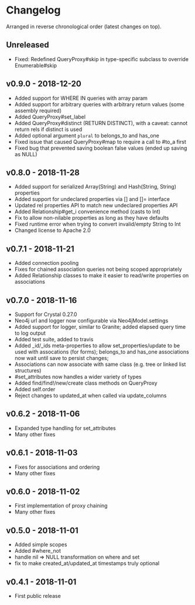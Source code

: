 # Changelog

Arranged in reverse chronological order (latest changes on top).

## Unreleased

* Fixed: Redefined QueryProxy#skip in type-specific subclass to override Enumerable#skip

## v0.9.0 - 2018-12-20

* Added support for WHERE IN queries with array param
* Added support for arbitrary queries with arbitrary return values (some assembly required)
* Added QueryProxy#set_label
* Added QueryProxy#distinct (RETURN DISTINCT), with a caveat: cannot return rels if distinct is used
* Added optional argument `plural` to belongs_to and has_one
* Fixed issue that caused QueryProxy#map to require a call to #to_a first
* Fixed bug that prevented saving boolean false values (ended up saving as NULL)

## v0.8.0 - 2018-11-28

* Added support for serialized Array(String) and Hash(String, String) properties
* Added support for undeclared properties via [] and []= interface
* Updated rel properties API to match new undeclared properties API
* Added Relationship#get_i convenience method (casts to Int)
* Fix to allow non-nilable properties as long as they have defaults
* Fixed runtime error when trying to convert invalid/empty String to Int
* Changed license to Apache 2.0

## v0.7.1 - 2018-11-21

* Added connection pooling
* Fixes for chained association queries not being scoped appropriately
* Added Relationship classes to make it easier to read/write properties on associations

## v0.7.0 - 2018-11-16

* Support for Crystal 0.27.0
* Neo4j url and logger now configurable via Neo4jModel.settings
* Added support for logger, similar to Granite; added elapsed query time to log output
* Added test suite, added to travis
* Added _id/_ids meta-properties to allow set_properties/update to be used with assocations (for forms); belongs_to and has_one associations now wait until save to persist changes;
* Associations can now associate with same class (e.g. tree or linked list structures)
* #set_attributes now handles a wider variety of types
* Added find/find!/new/create class methods on QueryProxy
* Added self.order
* Reject changes to updated_at when called via update_columns

## v0.6.2 - 2018-11-06

* Expanded type handling for set_attributes
* Many other fixes

## v0.6.1 - 2018-11-03

* Fixes for associations and ordering
* Many other fixes

## v0.6.0 - 2018-11-02

* First implementation of proxy chaining
* Many other fixes

## v0.5.0 - 2018-11-01

* Added simple scopes
* Added #where_not
* handle nil => NULL transformation on where and set
* fix to make created_at/updated_at timestamps truly optional

## v0.4.1 - 2018-11-01

* First public release

